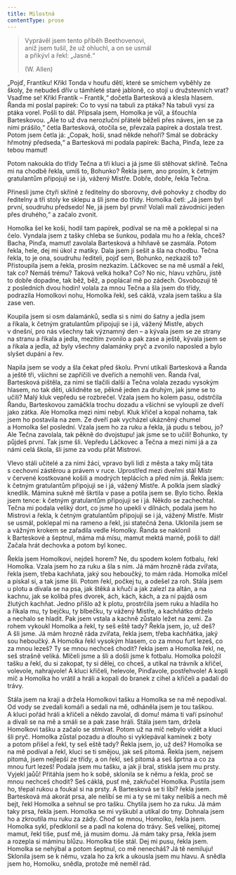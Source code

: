```yaml
---
title: Milostná
contentType: prose
---
```


<section>

> Vyprávěl jsem tento příběh Beethovenovi,  
> aniž jsem tušil, že už ohluchl, a on se usmál  
> a přikývl a řekl: „Jasně.“
>
> (W. Allen)  
  
„Pojď, Frantíku! Křikl Tonda v houfu dětí, které se smíchem vyběhly ze školy, že nebudeš dřív u támhleté staré jabloně, co stojí u družstevních vrat? Vsaďme se! Křikl Frantík – Frantík,“ dočetla Bartesková a klesla hlasem. Řanda mi poslal papírek: Co to vysí na tabuli za ptáka? Na tabuli vysí za ptáka vorel. Pošli to dál. Připsala jsem, Homolka je vůl, a šťouchla Barteskovou. „Ale to už dva nerozluční přátelé běželi přes náves, jen se za nimi prášilo,“ četla Bartesková, otočila se, převzala papírek a dostala trest. Potom jsem četla já: „Copak, hoši, snad někde nehoří? Smál se dobrácky hřmotný předseda,“ a Bartesková mi podala papírek: Bacha, Pinďa, leze za tebou mamut!

Potom nakoukla do třídy Tečna a tři kluci a já jsme šli stěhovat skříně. Tečna mi na chodbě řekla, umíš to, Bohunko? Řekla jsem, ano prosím, k četným gratulantům připojuji se i já, vážený Mistře. Dobře, dobře, řekla Tečna.

Přinesli jsme čtyři skříně z ředitelny do sborovny, dvě pohovky z chodby do ředitelny a tři stoly ke sklepu a šli jsme do třídy. Homolka četl: „Já jsem byl první, soudruhu předsedo! Ne, já jsem byl první! Volali malí závodníci jeden přes druhého,“ a začalo zvonit.

Homolka šel ke koši, hodil tam papírek, podíval se na mě a poklepal si na čelo. Vyndala jsem z tašky chleba se šunkou, podala mu ho a řekla, chceš? Bacha, Pinďa, mamut! zavolala Bartesková a hihňavě se zasmála. Potom řekla, hele, dej mi úkol z matiky. Dala jsem jí sešit a šla na chodbu. Tečna řekla, to je ona, soudruhu řediteli, pojď sem, Bohunko, nezkazíš to? Přistoupila jsem a řekla, prosím nezkazím. Láčkovec se na mě usmál a řekl, tak co? Nemáš trému? Taková velká holka? Co? No nic, hlavu vzhůru, jistě to dobře dopadne, tak běž, běž, a poplácal mě po zádech. Osvobozuji tě z posledních dvou hodin! volala za mnou Tečna a šla jsem do třídy, podrazila Homolkovi nohu, Homolka řekl, seš cáklá, vzala jsem tašku a šla zase ven.

Koupila jsem si osm dalamánků, sedla si s nimi do šatny a jedla jsem a říkala, k četným gratulantům připojuji se i já, vážený Mistře, abych v dnešní, pro nás všechny tak významný den – a kývala jsem se ze strany na stranu a říkala a jedla, mezitím zvonilo a pak zase a ještě, kývala jsem se a říkala a jedla, až byly všechny dalamánky pryč a zvonilo naposled a bylo slyšet dupání a řev.

Napila jsem se vody a šla čekat před školu. První utíkali Bartesková a Řanda a ještě tři, všichni se zapříčili ve dveřích a nemohli ven. Řanda řval, Bartesková pištěla, za nimi se tlačili další a Tečna volala zezadu vysokým hlasem, no tak děti, uklidněte se, pěkně jeden za druhým, jak jsme se to učili? Malý kluk vepředu se rozbrečel. Vzala jsem ho kolem pasu, odstrčila Řandu, Barteskovou zamáčkla trochu dozadu a všichni se vyloupli ze dveří jako zátka. Ale Homolka mezi nimi nebyl. Kluk křičel a kopal nohama, tak jsem ho postavila na zem. Ze dveří pak vycházel ukázněný chumel a Homolka šel poslední. Vzala jsem ho za ruku a řekla, já pudu s tebou, jo? Ale Tečna zavolala, tak pěkně do dvojstupu! jak jsme se to učili! Bohunko, ty půjdeš první. Tak jsme šli. Vepředu Láčkovec a Tečna a mezi nimi já a za námi celá škola, šli jsme za vodu přát Mistrovi.

Vlevo stáli učitelé a za nimi žáci, vpravo byli lidi z města a taky můj táta s cechovní zástěrou a právem v ruce. Uprostřed mezi dveřmi stál Mistr v červené kostkované košili a modrých teplácích a před ním já. Řekla jsem: k četným gratulantům připojuji se i já, vážený Mistře. A polkla jsem sladký knedlík. Mámina sukně mě škrtila v pase a potila jsem se. Bylo ticho. Řekla jsem tence: k četným gratulantům připojuji se i já. Někdo se zachechtal. Tečna mi podala veliký dort, co jsme ho upekli v dílnách, podala jsem ho Mistrovi a řekla, k četným gratulantům připojuji se i já, vážený Mistře. Mistr se usmál, poklepal mi na rameno a řekl, jsi statečná žena. Uklonila jsem se a vážným krokem se zařadila vedle Homolky. Řanda se naklonil k Barteskové a šeptnul, máma má mísu, mamut mektá marně, pošli to dál! Začala hrát dechovka a potom byl konec.

Řekla jsem Homolkovi, nejdeš horem? Ne, du spodem kolem fotbalu, řekl Homolka. Vzala jsem ho za ruku a šla s ním. Já mám hrozně ráda zvířata, řekla jsem, třeba kachňata, jaký sou heboučký, to mám ráda. Homolka mlčel a pískal si, a tak jsme šli. Potom řekl, počkej tu, a odešel za roh. Stála jsem u plotu a dívala se na psa, jak štěká a kňučí a jak zalezl za altán, a na kachnu, jak se kolíbá přes dvorek, ách, kách, kách, a za ní pajdá osm žlutých kachňat. Jedno přišlo až k plotu, prostrčila jsem ruku a hladila ho a říkala mu, ty bejčku, ty blbečku, ty vážený Mistře, a kachňátko drželo a nechalo se hladit. Pak jsem vstala a kachně zůstalo ležet na zemi. Za rohem vykoukl Homolka a řekl, ty seš eště tady? Řekla jsem, jo, už deš? A šli jsme. Já mám hrozně ráda zvířata, řekla jsem, třeba kachňátka, jaký sou heboučký. A Homolka řekl vysokým hlasem, co za mnou furt lezeš, co za mnou lezeš? Ty se mnou nechceš chodit? řekla jsem a Homolka řekl, ne, seš strašně veliká. Mlčeli jsme a šli a došli jsme k fotbalu. Homolka položil tašku a řekl, du si zakopat, ty si dělej, co chceš, a utíkal na trávník a křičel, volevole, nahrajvole! A kluci křičeli, helevole, Pinďavole, postřehvole! A kopli míč a Homolka ho vrátil a hráli a kopali do branek z cihel a křičeli a padali do trávy.

Stála jsem na kraji a držela Homolkovi tašku a Homolka se na mě nepodíval. Od vody se zvedali komáři a sedali na mě, odháněla jsem je tou taškou. A kluci pořád hráli a křičeli a někdo zavolal, di domu! máma ti vaří psínohu! a dívali se na mě a smáli se a pak zase hráli. Stála jsem tam, držela Homolkovi tašku a začalo se stmívat. Potom už na míč nebylo vidět a kluci šli pryč. Homolka zůstal pozadu a dlouho si vyklepával kamínek z boty a potom přišel a řekl, ty seš eště tady? Řekla jsem, jo, už deš? Homolka se na mě podíval a řekl, kluci se ti smějou, jak seš pitomá. Řekla jsem, nejsem pitomá, jsem nejlepší ze třídy, a on řekl, seš pitomá a seš šprtna a co za mnou furt lezeš! Podala jsem mu tašku, a jak ji bral, stiskla jsem mu prsty. Vyjekl jaůů! Přitáhla jsem ho k sobě, sklonila se k němu a řekla, proč se mnou nechceš chodit? Seš cáklá, pusť mě, zakňučel Homolka. Pustila jsem ho, třepal rukou a foukal si na prsty. A Bartesková se ti líbí? řekla jsem. Bartesková má akorát prsa, ale nelíbí se mi a ty se mi taky nelíbíš a nech mě bejt, řekl Homolka a sehnul se pro tašku. Chytila jsem ho za ruku. Já mám taky prsa, řekla jsem. Homolka se mi vyškubl a utíkal do tmy. Dohnala jsem ho a zkroutila mu ruku za zády. Choď se mnou, Homolko, řekla jsem. Homolka sykl, předklonil se a padl na kolena do trávy. Seš velikej, pitomej mamut, řekl tiše, pusť mě, já musim domu. Já mám taky prsa, řekla jsem a rozepla si máminu blůzu. Homolka tiše stál. Dej mi pusu, řekla jsem. Homolka se nehýbal a potom šeptnul, co mě nenecháš? Já tě nemiluju! Sklonila jsem se k němu, vzala ho za krk a ukousla jsem mu hlavu. A snědla jsem ho, Homolku, snědla, protože mě neměl rád.

</section>
